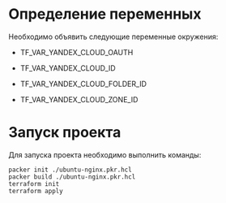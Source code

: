 # Определение переменных
Необходимо объявить следующие переменные окружения:
* TF_VAR_YANDEX_CLOUD_OAUTH
* TF_VAR_YANDEX_CLOUD_ID
* TF_VAR_YANDEX_CLOUD_FOLDER_ID

* TF_VAR_YANDEX_CLOUD_ZONE_ID
# Запуск проекта
Для запуска проекта необходимо выполнить команды:
```shell
packer init ./ubuntu-nginx.pkr.hcl
packer build ./ubuntu-nginx.pkr.hcl
terraform init
terraform apply
```
